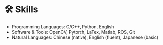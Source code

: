 # 🛠 Skills

- Programming Languages: C/C++, Python, English
- Software & Tools: OpenCV, Pytorch, LaTex, Matlab, ROS, Git
- Natural Languages: Chinese (native), English (fluent), Japanese (basic)
